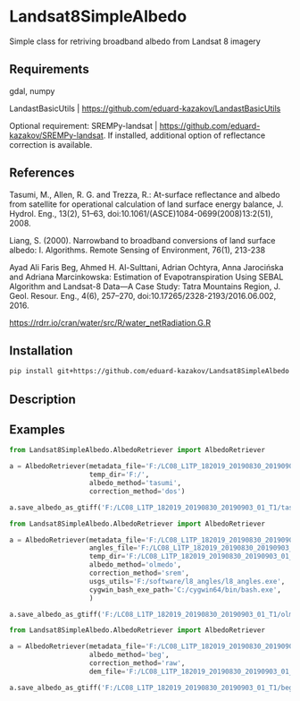 # Landsat8SimpleAlbedo
Simple class for retriving broadband albedo from Landsat 8 imagery

## Requirements

gdal, numpy

LandastBasicUtils | https://github.com/eduard-kazakov/LandastBasicUtils 

Optional requirement: SREMPy-landsat  | https://github.com/eduard-kazakov/SREMPy-landsat. If installed, additional option of reflectance correction is available.

## References

Tasumi, M., Allen, R. G. and Trezza, R.: At-surface reflectance and albedo from satellite for operational calculation of land surface energy balance, J. Hydrol. Eng., 13(2), 51–63, doi:10.1061/(ASCE)1084-0699(2008)13:2(51), 2008.

Liang, S. (2000). Narrowband to broadband conversions of land surface albedo: I. Algorithms. Remote Sensing of Environment, 76(1), 213-238

Ayad Ali Faris Beg, Ahmed H. Al-Sulttani, Adrian Ochtyra, Anna Jarocińska and Adriana Marcinkowska: Estimation of Evapotranspiration Using SEBAL Algorithm and Landsat-8 Data—A Case Study: Tatra Mountains Region, J. Geol. Resour. Eng., 4(6), 257–270, doi:10.17265/2328-2193/2016.06.002, 2016.

https://rdrr.io/cran/water/src/R/water_netRadiation.G.R

## Installation

```bash
pip install git+https://github.com/eduard-kazakov/Landsat8SimpleAlbedo
```

## Description

## Examples

```python
from Landsat8SimpleAlbedo.AlbedoRetriever import AlbedoRetriever

a = AlbedoRetriever(metadata_file='F:/LC08_L1TP_182019_20190830_20190903_01_T1/LC08_L1TP_182019_20190830_20190903_01_T1_MTL.txt',
                    temp_dir='F:/',
                    albedo_method='tasumi',
                    correction_method='dos')

a.save_albedo_as_gtiff('F:/LC08_L1TP_182019_20190830_20190903_01_T1/tasumi_dos_albedo.tif')
```

```python
from Landsat8SimpleAlbedo.AlbedoRetriever import AlbedoRetriever

a = AlbedoRetriever(metadata_file='F:/LC08_L1TP_182019_20190830_20190903_01_T1/LC08_L1TP_182019_20190830_20190903_01_T1_MTL.txt',
                    angles_file='F:/LC08_L1TP_182019_20190830_20190903_01_T1/LC08_L1TP_182019_20190830_20190903_01_T1_ANG.txt',
                    temp_dir='F:/LC08_L1TP_182019_20190830_20190903_01_T1/temp',
                    albedo_method='olmedo',
                    correction_method='srem',
                    usgs_utils='F:/software/l8_angles/l8_angles.exe',
                    cygwin_bash_exe_path='C:/cygwin64/bin/bash.exe',
                    )

a.save_albedo_as_gtiff('F:/LC08_L1TP_182019_20190830_20190903_01_T1/olmedo_srem_albedo.tif')
```
```python
from Landsat8SimpleAlbedo.AlbedoRetriever import AlbedoRetriever

a = AlbedoRetriever(metadata_file='F:/LC08_L1TP_182019_20190830_20190903_01_T1/LC08_L1TP_182019_20190830_20190903_01_T1_MTL.txt',
                    albedo_method='beg',
                    correction_method='raw',
                    dem_file='F:/LC08_L1TP_182019_20190830_20190903_01_T1/DEM.tif')

a.save_albedo_as_gtiff('F:/LC08_L1TP_182019_20190830_20190903_01_T1/beg_raw_albedo.tif')
```